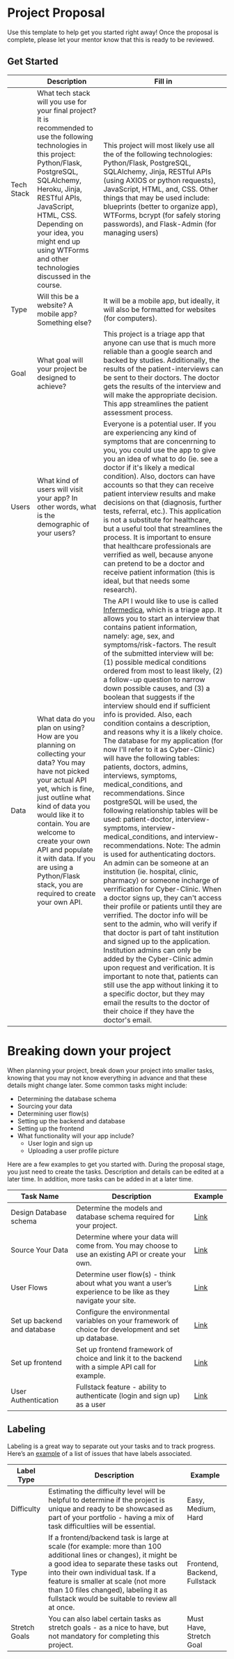 # Project Proposal

Use this template to help get you started right away! Once the proposal is complete, please let your mentor know that this is ready to be reviewed.

## Get Started

|            | Description                                                                                                                                                                                                                                                                                                                                              | Fill in |
| ---------- | -------------------------------------------------------------------------------------------------------------------------------------------------------------------------------------------------------------------------------------------------------------------------------------------------------------------------------------------------------- | ------- |
| Tech Stack | What tech stack will you use for your final project? It is recommended to use the following technologies in this project: Python/Flask, PostgreSQL, SQLAlchemy, Heroku, Jinja, RESTful APIs, JavaScript, HTML, CSS. Depending on your idea, you might end up using WTForms and other technologies discussed in the course.                                                                                                                                 | This project will most likely use all the of the following technologies: Python/Flask, PostgreSQL, SQLAlchemy, Jinja, RESTful APIs (using AXIOS or python requests), JavaScript, HTML, and, CSS. Other things that may be used include: blueprints (better to organize app), WTForms, bcrypt (for safely storing passwords), and Flask-Admin (for managing users) |
| Type       | Will this be a website? A mobile app? Something else?                                                                                                                                                                                                                                                                           | It will be a mobile app, but ideally, it will also be formatted for websites (for computers).        |
| Goal       | What goal will your project be designed to achieve?                                                                                                                                                                                                                                                                        | This project is a triage app that anyone can use that is much more reliable than a google search and backed by studies. Additionally, the results of the patient-interviews can be sent to their doctors. The doctor gets the results of the interview and will make the appropriate decision. This app streamlines the patient assessment process.        |
| Users      | What kind of users will visit your app? In other words, what is the demographic of your users?                                                                                                                                                                                                                                                                          | Everyone is a potential user. If you are experiencing any kind of symptoms that are concenrning to you, you could use the app to give you an idea of what to do (ie. see a doctor if it's likely a medical condition). Also, doctors can have accounts so that they can receive patient interview results and make decisions on that (diagnosis, further tests, referral, etc.). This application is not a substitute for healthcare, but a useful tool that streamlines the process. It is important to ensure that healthcare professionals are verrified as well, because anyone can pretend to be a doctor and receive patient information (this is ideal, but that needs some research).        |
| Data       | What data do you plan on using? How are you planning on collecting your data? You may have not picked your actual API yet, which is fine, just outline what kind of data you would like it to contain. You are welcome to create your own API and populate it with data. If you are using a Python/Flask stack, you are required to create your own API.                                                                                                                                    | The API I would like to use is called [Infermedica](https://developer.infermedica.com/documentation/), which is a triage app. It allows you to start an interview that contains patient information, namely: age, sex, and symptoms/risk-factors. The result of the submitted interview will be: (1) possible medical conditions ordered from most to least likely, (2) a follow-up question to narrow down possible causes, and (3) a boolean that suggests if the interview should end if sufficient info is provided. Also, each condition contains a description, and reasons why it is a likely choice. The database for my application (for now I'll refer to it as Cyber-Clinic) will have the following tables: patients, doctors, admins, interviews, symptoms, medical_conditions, and recommendations. Since postgreSQL will be used, the following relationship tables will be used: patient-doctor, interview-symptoms, interview-medical_conditions, and interview-recommendations. Note: The admin is used for authenticating doctors. An admin can be someone at an institution (ie. hospital, clinic, pharmacy) or someone incharge of verrification for Cyber-Clinic. When a doctor signs up, they can't access their profile or patients until they are verrified. The doctor info will be sent to the admin, who will verify if that doctor is part of taht institution and signed up to the application. Institution admins can only be added by the Cyber-Clinic admin upon request and verification. It is important to note that, patients can still use the app without linking it to a specific doctor, but they may email the results to the doctor of their choice if they have the doctor's email.                                                                                                                                  |

# Breaking down your project

When planning your project, break down your project into smaller tasks, knowing that you may not know everything in advance and that these details might change later. Some common tasks might include:

- Determining the database schema
- Sourcing your data
- Determining user flow(s)
- Setting up the backend and database
- Setting up the frontend
- What functionality will your app include?
  - User login and sign up
  - Uploading a user profile picture

Here are a few examples to get you started with. During the proposal stage, you just need to create the tasks. Description and details can be edited at a later time. In addition, more tasks can be added in at a later time.

| Task Name                   | Description                                                                                                   | Example                                                           |
| --------------------------- | ------------------------------------------------------------------------------------------------------------- | ----------------------------------------------------------------- |
| Design Database schema      | Determine the models and database schema required for your project.                                           | [Link](https://github.com/hatchways/sb-capstone-example/issues/1) |
| Source Your Data            | Determine where your data will come from. You may choose to use an existing API or create your own.           | [Link](https://github.com/hatchways/sb-capstone-example/issues/2) |
| User Flows                  | Determine user flow(s) - think about what you want a user’s experience to be like as they navigate your site. | [Link](https://github.com/hatchways/sb-capstone-example/issues/3) |
| Set up backend and database | Configure the environmental variables on your framework of choice for development and set up database.        | [Link](https://github.com/hatchways/sb-capstone-example/issues/4) |
| Set up frontend             | Set up frontend framework of choice and link it to the backend with a simple API call for example.            | [Link](https://github.com/hatchways/sb-capstone-example/issues/5) |
| User Authentication         | Fullstack feature - ability to authenticate (login and sign up) as a user                                     | [Link](https://github.com/hatchways/sb-capstone-example/issues/6) |

## Labeling

Labeling is a great way to separate out your tasks and to track progress. Here’s an [example](https://github.com/hatchways/sb-capstone-example/issues) of a list of issues that have labels associated.

| Label Type    | Description                                                                                                                                                                                                                                                                                                                     | Example                      |
| ------------- | ------------------------------------------------------------------------------------------------------------------------------------------------------------------------------------------------------------------------------------------------------------------------------------------------------------------------------- | ---------------------------- |
| Difficulty    | Estimating the difficulty level will be helpful to determine if the project is unique and ready to be showcased as part of your portfolio - having a mix of task difficultlies will be essential.                                                                                                                               | Easy, Medium, Hard           |
| Type          | If a frontend/backend task is large at scale (for example: more than 100 additional lines or changes), it might be a good idea to separate these tasks out into their own individual task. If a feature is smaller at scale (not more than 10 files changed), labeling it as fullstack would be suitable to review all at once. | Frontend, Backend, Fullstack |
| Stretch Goals | You can also label certain tasks as stretch goals - as a nice to have, but not mandatory for completing this project.                                                                                                                                                                                                           | Must Have, Stretch Goal      |
